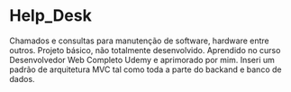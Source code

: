 # Help_Desk
 Chamados e consultas para manutenção de software, hardware entre outros. Projeto básico, não totalmente desenvolvido. Aprendido no curso Desenvolvedor Web Completo Udemy e aprimorado por mim. Inseri um padrão de arquitetura MVC tal como toda a parte do backand e banco de dados.
